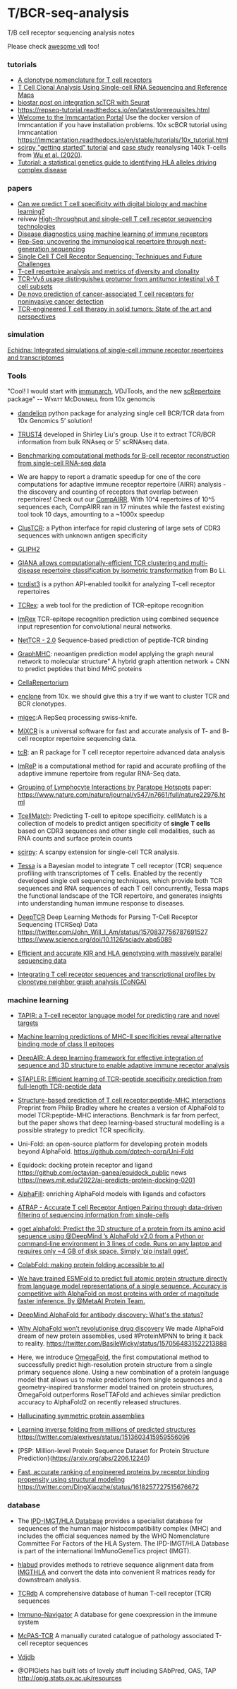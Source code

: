 # T/BCR-seq-analysis
T/B cell receptor sequencing analysis notes

Please check [awesome vdj](https://github.com/slowkow/awesome-vdj) too!

### tutorials

* [A clonotype nomenclature for T cell receptors](https://www.ncbi.nlm.nih.gov/pmc/articles/PMC2706371/)
* [T Cell Clonal Analysis Using Single-cell RNA Sequencing and Reference Maps](https://en.bio-protocol.org/en/bpdetail?id=4735&type=0)
* [biostar post on integration scTCR with Seurat](https://www.biostars.org/p/384640/)
* https://repseq-tutorial.readthedocs.io/en/latest/prerequisites.html
* [Welcome to the Immcantation Portal](https://immcantation.readthedocs.io/en/stable/) Use the docker version of Immcantation if you have installation problems. 10x scBCR tutorial using Immcantation https://immcantation.readthedocs.io/en/stable/tutorials/10x_tutorial.html
* [scirpy "getting started" tutorial](https://icbi-lab.github.io/scirpy/tutorials/tutorial_3k_tcr.html) and [case study](https://icbi-lab.github.io/scirpy-paper/wu2020.html) reanalysing 140k T-cells from [Wu et al. (2020)](https://www.nature.com/articles/s41586-020-2056-8). 
* [Tutorial: a statistical genetics guide to identifying HLA alleles driving complex disease](https://www.nature.com/articles/s41596-023-00853-4)
  
### papers

* [Can we predict T cell specificity with digital biology and machine learning?](https://www.nature.com/articles/s41577-023-00835-3)
* reivew [High-throughput and single-cell T cell receptor sequencing technologies](https://www.nature.com/articles/s41592-021-01201-8)
* [Disease diagnostics using machine learning of immune receptors](https://www.biorxiv.org/content/10.1101/2022.04.26.489314v3)
* [Rep-Seq: uncovering the immunological repertoire through next-generation sequencing](https://www.ncbi.nlm.nih.gov/pubmed/22043864)
* [Single Cell T Cell Receptor Sequencing: Techniques and Future Challenges](https://www.frontiersin.org/articles/10.3389/fimmu.2018.01638/full)
* [T-cell repertoire analysis and metrics of diversity and clonality](https://www.sciencedirect.com/science/article/pii/S0958166920301051?via%3Dihub)
* [TCR-Vγδ usage distinguishes protumor from antitumor intestinal γδ T cell subsets](https://www.science.org/doi/abs/10.1126/science.abj8695)
* [De novo prediction of cancer-associated T cell receptors for noninvasive cancer detection](https://www.science.org/doi/abs/10.1126/scitranslmed.aaz3738)
* [TCR-engineered T cell therapy in solid tumors: State of the art and perspectives](https://www.science.org/doi/10.1126/sciadv.adf3700)


### simulation

[Echidna: Integrated simulations of single-cell immune receptor repertoires and transcriptomes](https://academic.oup.com/bioinformaticsadvances/advance-article/doi/10.1093/bioadv/vbac062/6687122?login=false)

### Tools 

"Cool! I would start with [immunarch](https://immunarch.com/index.html), VDJTools, and the new [scRepertoire](https://github.com/ncborcherding/scRepertoire) package" -- Wʏᴀᴛᴛ MᴄDᴏɴɴᴇʟʟ from 10x genomcis

* [dandelion](https://sc-dandelion.readthedocs.io/en/latest/)  python package for analyzing single cell BCR/TCR data from 10x Genomics 5’ solution! 
* [TRUST4](https://www.nature.com/articles/s41592-021-01142-2) developed in Shirley Liu's group. Use it to extract TCR/BCR information from bulk RNAseq or 5' scRNAseq data.
* [Benchmarking computational methods for B-cell receptor reconstruction from single-cell RNA-seq data](https://www.biorxiv.org/content/10.1101/2022.03.24.485600v2.full)
* We are happy to report a dramatic speedup for one of the core computations for adaptive immune receptor repertoire (AIRR) analysis - the discovery and counting of receptors that overlap between repertoires! Check out our [CompAIRR](https://github.com/uio-bmi/compairr). With 10^4 repertoires of 10^5 sequences each, CompAIRR ran in 17 minutes while the fastest existing tool took 10 days, amounting to a ~1000x speedup
* [ClusTCR](https://svalkiers.github.io/clusTCR/): a Python interface for rapid clustering of large sets of CDR3 sequences with unknown antigen specificity
* [GLIPH2](https://www.nature.com/articles/s41587-020-0505-4)
* [GIANA allows computationally-efficient TCR clustering and multi-disease repertoire classification by isometric transformation](https://www.nature.com/articles/s41467-021-25006-7) from Bo Li.
* [tcrdist3](https://github.com/kmayerb/tcrdist3) is a python API-enabled toolkit for analyzing T-cell receptor repertoires
* [TCRex](https://tcrex.biodatamining.be/): a web tool for the prediction of TCR–epitope recognition
* [ImRex](https://github.com/pmoris/ImRex) TCR-epitope recognition prediction using combined sequence input represention for convolutional neural networks.
* [NetTCR - 2.0](https://services.healthtech.dtu.dk/service.php?NetTCR-2.0) Sequence-based prediction of peptide-TCR binding
* [GraphMHC](https://www.biorxiv.org/content/10.1101/2023.08.25.554848v1): neoantigen prediction model applying the graph neural network to molecular structure" A hybrid graph attention network + CNN to predict peptides that bind MHC proteins
* [CellaRepertorium](https://github.com/amcdavid/CellaRepertorium)
* [enclone](https://10xgenomics.github.io/enclone/) from 10x. we should give this a try if we want to cluster TCR and BCR clonotypes.
* [migec](https://github.com/mikessh/migec):A RepSeq processing swiss-knife.
* [MiXCR](https://github.com/milaboratory/mixcr) is a universal software for fast and accurate analysis of T- and B- cell receptor repertoire sequencing data.
* [tcR](http://imminfo.github.io/tcr/): an R package for T cell receptor repertoire advanced data analysis

* [ImReP](https://sergheimangul.wordpress.com/imrep/) is a computational method for rapid and accurate profiling of the adaptive immune repertoire from regular RNA-Seq data.
* [Grouping of Lymphocyte Interactions by Paratope Hotspots](https://github.com/immunoengineer/gliph) paper: https://www.nature.com/nature/journal/v547/n7661/full/nature22976.html

* [TcellMatch](https://github.com/theislab/tcellmatch): Predicting T-cell to epitope specificity. cellMatch is a collection of models to predict antigen specificity of **single T cells** based on CDR3 sequences and other single cell modalities, such as RNA counts and surface protein counts
* [scirpy](https://github.com/icbi-lab/scirpy): A scanpy extension for single-cell TCR analysis. 

* [Tessa](https://github.com/jcao89757/tessa) is a Bayesian model to integrate T cell receptor (TCR) sequence profiling with transcriptomes of T cells. Enabled by the recently developed single cell sequencing techniques, which provide both TCR sequences and RNA sequences of each T cell concurrently, Tessa maps the functional landscape of the TCR repertoire, and generates insights into understanding human immune response to diseases. 
* [DeepTCR](https://github.com/sidhomj/DeepTCR) Deep Learning Methods for Parsing T-Cell Receptor Sequencing (TCRSeq) Data
https://twitter.com/John_Will_I_Am/status/1570837756787691527
https://www.science.org/doi/10.1126/sciadv.abq5089
* [Efficient and accurate KIR and HLA genotyping with massively parallel sequencing data](https://github.com/mourisl/T1K)
* [Integrating T cell receptor sequences and transcriptional profiles by clonotype neighbor graph analysis (CoNGA)](https://www.nature.com/articles/s41587-021-00989-2)

### machine learning

* [TAPIR: a T-cell receptor language model for predicting rare and novel targets](https://www.biorxiv.org/content/10.1101/2023.09.12.557285v1)

* [Machine learning predictions of MHC-II specificities reveal alternative binding mode of class II epitopes](https://www.cell.com/immunity/fulltext/S1074-7613(23)00129-2?)

* [DeepAIR: A deep learning framework for effective integration of sequence and 3D structure to enable adaptive immune receptor analysis](https://www.science.org/doi/10.1126/sciadv.abo5128)
  
* [STAPLER: Efficient learning of TCR-peptide specificity prediction from full-length TCR-peptide data](https://www.biorxiv.org/content/10.1101/2023.04.25.538237v1)

* [Structure-based prediction of T cell receptor:peptide-MHC interactions](https://www.biorxiv.org/content/10.1101/2022.08.05.503004v1) Preprint from Philip Bradley where he creates a version of AlphaFold to model TCR:peptide-MHC interactions. Benchmark is far from perfect, but the paper shows that deep learning-based structural modelling is a possible strategy to predict TCR specificity. 

* Uni-Fold: an open-source platform for developing protein models beyond AlphaFold. https://github.com/dptech-corp/Uni-Fold

* Equidock: docking protein receptor and ligand https://github.com/octavian-ganea/equidock_public  news https://news.mit.edu/2022/ai-predicts-protein-docking-0201

* [AlphaFill](https://www.nature.com/articles/s41592-022-01685-y): enriching AlphaFold models with ligands and cofactors

* [ATRAP - Accurate T cell Receptor Antigen Pairing through data-driven filtering of sequencing information from single-cells](https://www.biorxiv.org/content/10.1101/2022.08.31.506001v1)

* [gget alphafold: Predict the 3D structure of a protein from its amino acid sequence using @DeepMind ’s AlphaFold v2.0 from a Python or command-line environment in 3 lines of code. Runs on any laptop and requires only ~4 GB of disk space. Simply ‘pip install gget’.](https://twitter.com/NeuroLuebbert/status/1555968042948915200)

* [ColabFold: making protein folding accessible to all](https://www.nature.com/articles/s41592-022-01488-1)

* [We have trained ESMFold to predict full atomic protein structure directly from language model representations of a single sequence. Accuracy is competitive with AlphaFold on most proteins with order of magnitude faster inference. By @MetaAI Protein Team.](https://mobile.twitter.com/alexrives/status/1550148755206414341)

* [DeepMind AlphaFold for antibody discovery: What's the status?](https://www.naturalantibody.com/use-case/deepmind-alphafold-for-antibody-discovery-whats-the-status/)

* [Why AlphaFold won’t revolutionise drug discovery](https://www.chemistryworld.com/opinion/why-alphafold-wont-revolutionise-drug-discovery/4016051.article) We made AlphaFold dream of new protein assemblies, used #ProteinMPNN to bring it back to reality. https://twitter.com/BasileWicky/status/1570564831522213888

* Here, we introduce [OmegaFold](https://www.biorxiv.org/content/10.1101/2022.07.21.500999v1), the first computational method to successfully predict high-resolution protein structure from a single primary sequence alone. Using a new combination of a protein language model that allows us to make predictions from single sequences and a geometry-inspired transformer model trained on protein structures, OmegaFold outperforms RoseTTAFold and achieves similar prediction accuracy to AlphaFold2 on recently released structures.

* [Hallucinating symmetric protein assemblies](https://www.science.org/doi/10.1126/science.add1964)

* [Learning inverse folding from millions of predicted structures](https://www.biorxiv.org/content/10.1101/2022.04.10.487779v1) https://twitter.com/alexrives/status/1513603415959556096

* [PSP: Million-level Protein Sequence Dataset for Protein Structure Prediction}(https://arxiv.org/abs/2206.12240)

* [Fast, accurate ranking of engineered proteins by receptor binding propensity using structural modeling](https://www.biorxiv.org/content/10.1101/2023.01.11.523680v1.full) https://twitter.com/DingXiaozhe/status/1618257727515676672

### database

* The [IPD-IMGT/HLA Database](https://www.ebi.ac.uk/ipd/imgt/hla/) provides a specialist database for sequences of the human major histocompatibility complex (MHC) and includes the official sequences named by the WHO Nomenclature Committee For Factors of the HLA System. The IPD-IMGT/HLA Database is part of the international ImMunoGeneTics project (IMGT).
* [hlabud](https://github.com/slowkow/hlabud) provides methods to retrieve sequence alignment data from [IMGTHLA](https://github.com/ANHIG/IMGTHLA) and convert the data into convenient R matrices ready for downstream analysis.

* [TCRdb](http://bioinfo.life.hust.edu.cn/TCRdb/#/) A comprehensive database of human T-cell receptor (TCR) sequences
* [Immuno-Navigator](https://genomics.virus.kyoto-u.ac.jp/immuno-navigator/) A database for gene coexpression in the immune system
* [McPAS-TCR](http://friedmanlab.weizmann.ac.il/McPAS-TCR/) A manually curated catalogue of pathology associated T-cell receptor sequences
* [Vdjdb](https://vdjdb.cdr3.net/)
* @OPIGlets has built lots of lovely stuff including SAbPred, OAS, TAP http://opig.stats.ox.ac.uk/resources

